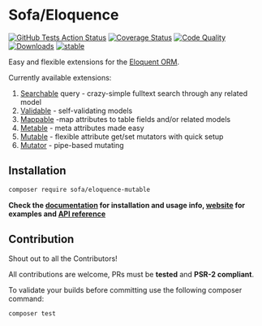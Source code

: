 # Sofa/Eloquence

[![GitHub Tests Action Status](https://github.com/jarektkaczyk/eloquence-mutable/workflows/Tests/badge.svg)](https://github.com/jarektkaczyk/eloquence-mutable/actions?query=workflow%3Atests+branch%3Amaster) [![Coverage Status](https://coveralls.io/repos/jarektkaczyk/eloquence-mutable/badge.svg)](https://coveralls.io/r/jarektkaczyk/eloquence-mutable) [![Code Quality](https://scrutinizer-ci.com/g/jarektkaczyk/eloquence-mutable/badges/quality-score.png)](https://scrutinizer-ci.com/g/jarektkaczyk/eloquence-mutable) [![Downloads](https://poser.pugx.org/sofa/eloquence-mutable/downloads)](https://packagist.org/packages/sofa/eloquence-mutable) [![stable](https://poser.pugx.org/sofa/eloquence-mutable/v/stable.svg)](https://packagist.org/packages/sofa/eloquence-mutable)

Easy and flexible extensions for the [Eloquent ORM](https://laravel.com/docs/eloquent).

Currently available extensions:

1. [Searchable](https://github.com/jarektkaczyk/eloquence-base) query - crazy-simple fulltext search through any related model 
1. [Validable](https://github.com/jarektkaczyk/eloquence-validable) - self-validating models
2. [Mappable](https://github.com/jarektkaczyk/eloquence-mappable) -map attributes to table fields and/or related models
3. [Metable](https://github.com/jarektkaczyk/eloquence-metable) - meta attributes made easy
4. [Mutable](https://github.com/jarektkaczyk/eloquence-mutable) - flexible attribute get/set mutators with quick setup 
5. [Mutator](https://github.com/jarektkaczyk/eloquence-mutable) - pipe-based mutating

## Installation

```bash
composer require sofa/eloquence-mutable
```

**Check the [documentation](https://github.com/jarektkaczyk/eloquence/wiki) for installation and usage info, [website](http://softonsofa.com/tag/eloquence/) for examples and [API reference](http://jarektkaczyk.github.io/eloquence-api)**

## Contribution

Shout out to all the Contributors!

All contributions are welcome, PRs must be **tested** and **PSR-2 compliant**.

To validate your builds before committing use the following composer command:
```bash
composer test
```
